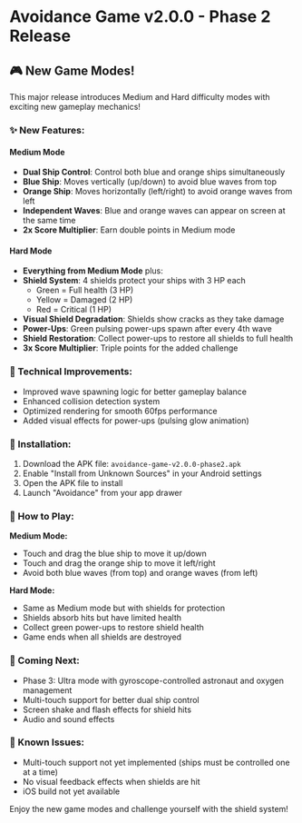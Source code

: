 # Avoidance Game v2.0.0 - Phase 2 Release

## 🎮 New Game Modes!

This major release introduces Medium and Hard difficulty modes with exciting new gameplay mechanics!

### ✨ New Features:

#### Medium Mode
- **Dual Ship Control**: Control both blue and orange ships simultaneously
- **Blue Ship**: Moves vertically (up/down) to avoid blue waves from top
- **Orange Ship**: Moves horizontally (left/right) to avoid orange waves from left
- **Independent Waves**: Blue and orange waves can appear on screen at the same time
- **2x Score Multiplier**: Earn double points in Medium mode

#### Hard Mode
- **Everything from Medium Mode** plus:
- **Shield System**: 4 shields protect your ships with 3 HP each
  - Green = Full health (3 HP)
  - Yellow = Damaged (2 HP)
  - Red = Critical (1 HP)
- **Visual Shield Degradation**: Shields show cracks as they take damage
- **Power-Ups**: Green pulsing power-ups spawn after every 4th wave
- **Shield Restoration**: Collect power-ups to restore all shields to full health
- **3x Score Multiplier**: Triple points for the added challenge

### 🔧 Technical Improvements:
- Improved wave spawning logic for better gameplay balance
- Enhanced collision detection system
- Optimized rendering for smooth 60fps performance
- Added visual effects for power-ups (pulsing glow animation)

### 📱 Installation:
1. Download the APK file: `avoidance-game-v2.0.0-phase2.apk`
2. Enable "Install from Unknown Sources" in your Android settings
3. Open the APK file to install
4. Launch "Avoidance" from your app drawer

### 🎯 How to Play:
**Medium Mode:**
- Touch and drag the blue ship to move it up/down
- Touch and drag the orange ship to move it left/right
- Avoid both blue waves (from top) and orange waves (from left)

**Hard Mode:**
- Same as Medium mode but with shields for protection
- Shields absorb hits but have limited health
- Collect green power-ups to restore shield health
- Game ends when all shields are destroyed

### 🚀 Coming Next:
- Phase 3: Ultra mode with gyroscope-controlled astronaut and oxygen management
- Multi-touch support for better dual ship control
- Screen shake and flash effects for shield hits
- Audio and sound effects

### 🐛 Known Issues:
- Multi-touch support not yet implemented (ships must be controlled one at a time)
- No visual feedback effects when shields are hit
- iOS build not yet available

Enjoy the new game modes and challenge yourself with the shield system!